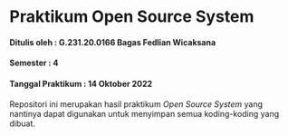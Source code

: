 # Praktikum Open Source System
#### Ditulis oleh : G.231.20.0166 Bagas Fedlian Wicaksana 
#### Semester : 4
#### Tanggal Praktikum : 14 Oktober 2022
Repositori ini merupakan hasil praktikum *Open Source System* yang
nantinya dapat digunakan untuk menyimpan semua koding-koding yang
dibuat.
